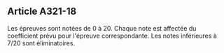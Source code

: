 Article A321-18
----
Les épreuves sont notées de 0 à 20. Chaque note est affectée du coefficient
prévu pour l'épreuve correspondante. Les notes inférieures à 7/20 sont
éliminatoires.
